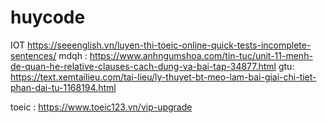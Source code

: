# huycode
IOT
https://seeenglish.vn/luyen-thi-toeic-online-quick-tests-incomplete-sentences/
mdqh : https://www.anhngumshoa.com/tin-tuc/unit-11-menh-de-quan-he-relative-clauses-cach-dung-va-bai-tap-34877.html
gtu: https://text.xemtailieu.com/tai-lieu/ly-thuyet-bt-meo-lam-bai-giai-chi-tiet-phan-dai-tu-1168194.html


toeic : https://www.toeic123.vn/vip-upgrade
